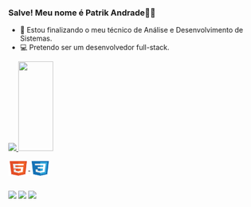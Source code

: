 ### Salve! Meu nome é Patrik Andrade✌🏾

- 👔 Estou finalizando o meu técnico de Análise e Desenvolvimento de Sistemas.
- 💻 Pretendo ser um desenvolvedor full-stack.

<div>
  <a href="https://github.com/Patrik589">
  <img height="180em" src="https://github-readme-stats.vercel.app/api?username=Patrik589&show_icons=true&theme=radical&include_all_commits=true&count_private=true"/>
  <img height="180em" width="70" src="https://github-readme-stats.vercel.app/api/top-langs/?username=Patrik589&layout=compact&langs_count=7&theme=radical"/>
</div>
  
 <div style="display: inline_block"><br>
  <img align="center" alt="Rafa-HTML" height="30" width="40" src="https://raw.githubusercontent.com/devicons/devicon/master/icons/html5/html5-original.svg">
  <img align="center" alt="Rafa-CSS" height="30" width="40" src="https://raw.githubusercontent.com/devicons/devicon/master/icons/css3/css3-original.svg">
</div>

##

<div> 
   <a href="https://instagram.com/andrade_patrik" target="_blank"><img src="https://img.shields.io/badge/-Instagram-%23E4405F?style=for-the-badge&logo=instagram&logoColor=white" target="_blank"></a>
 	  <a href = "mailto:beh.santos1811@gmail.com"><img src="https://img.shields.io/badge/-Gmail-%23333?style=for-the-badge&logo=gmail&logoColor=white" target="_blank"></a>
  <a href="https://www.linkedin.com/in/patrik-andrade-dos-santos-5a0481173/" target="_blank"><img src="https://img.shields.io/badge/-LinkedIn-%230077B5?style=for-the-badge&logo=linkedin&logoColor=white" target="_blank"></a>  
</div>
